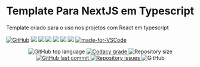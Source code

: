 # Template Para NextJS em Typescript
Template criado para o uso nos projetos com React em typescript

[![GitHub](https://img.shields.io/github/license/mashape/apistatus.svg)](https://github.com/luiz123o/template-nextjs10/blob/master/LICENSE)
![](https://img.shields.io/github/package-json/v/luiz123o/template-nextjs10.svg)
![](https://img.shields.io/github/last-commit/luiz123o/template-nextjs10.svg?color=red)
![](https://img.shields.io/github/languages/top/luiz123o/template-nextjs10.svg?color=yellow)
![](https://img.shields.io/github/languages/count/luiz123o/template-nextjs10.svg?color=lightgrey)
![](https://img.shields.io/github/languages/code-size/luiz123o/template-nextjs10.svg)
![](https://img.shields.io/github/repo-size/luiz123o/template-nextjs10.svg?color=blueviolet)
[![made-for-VSCode](https://img.shields.io/badge/Made%20for-VSCode-1f425f.svg)](https://code.visualstudio.com/)

<p align="center">
  <img alt="GitHub top language" src="https://img.shields.io/github/languages/top/luiz123o/template-nextjs10.svg">

  <a href="https://www.codacy.com/app/luiz123o/template-nextjs10?utm_source=github.com&amp;utm_medium=referral&amp;utm_content=luiz123o/template-nextjs10&amp;utm_campaign=Badge_Grade">
    <img alt="Codacy grade" src="https://img.shields.io/codacy/grade/4997e01df18f4441aae384fc60aa4daa.svg">
  </a>

  <img alt="Repository size" src="https://img.shields.io/github/repo-size/luiz123o/template-nextjs10.svg">
  <a href="https://github.com/luiz123o/template-nextjs10/commits/master">
    <img alt="GitHub last commit" src="https://img.shields.io/github/last-commit/luiz123o/template-nextjs10.svg">
  </a>

  <a href="https://github.com/luiz123o/template-nextjs10/issues">
    <img alt="Repository issues" src="https://img.shields.io/github/issues/luiz123o/template-nextjs10.svg">
  </a>

  <img alt="GitHub" src="https://img.shields.io/github/license/luiz123o/template-nextjs10.svg">
</p>
